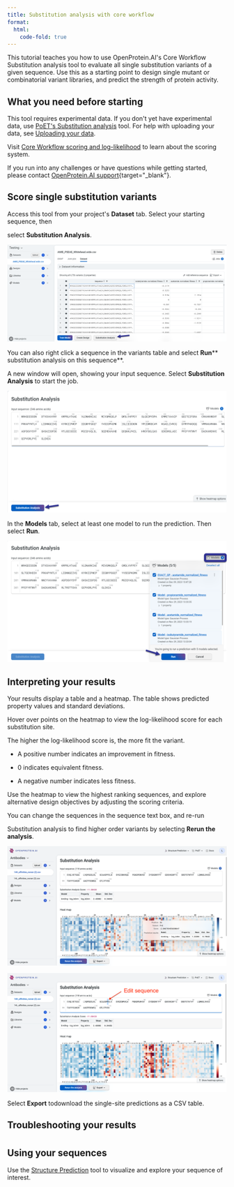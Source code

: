 ```yaml
---
title: Substitution analysis with core workflow
format:
  html:
    code-fold: true
---
```


This tutorial teaches you how to use OpenProtein.AI's Core Workflow Substitution analysis tool to evaluate all single substitution variants of a given sequence. Use this as a starting point to design single mutant or combinatorial variant libraries, and predict the strength of protein activity.

## What you need before starting

This tool requires experimental data. If you don't yet have experimental data, use [PoET's Substitution analysis](../../poet/front-end/substitution-analysis.md) tool. For help with uploading your data, see [Uploading your data](../uploading-your-data.md).

Visit [Core Workflow scoring and log-likelihood](../core-scoring-log-likelihood.md) to learn about the scoring system.

If you run into any challenges or have questions while getting started, please contact [OpenProtein.AI support](https://www.openprotein.ai/contact){target="_blank"}.

## Score single substitution variants

Access this tool from your project's **Dataset** tab. Select your starting sequence, then

select **Substitution Analysis**.

![](./img/substitution-analysis/core-SA-1.png)

You can also right click a sequence in the variants table and select **Run**** substitution analysis on this sequence**.

A new window will open, showing your input sequence. Select **Substitution Analysis** to start the job.

![](./img/substitution-analysis/core-SA-2.png)


In the **Models** tab, select at least one model to run the prediction. Then select **Run**.

![](./img/substitution-analysis/core-SA-3.png)


## Interpreting your results

Your results display a table and a heatmap. The table shows predicted property values and standard deviations.

Hover over points on the heatmap to view the log-likelihood score for each substitution site.

The higher the log-likelihood score is, the more fit the variant.

- A positive number indicates an improvement in fitness.

- 0 indicates equivalent fitness.

- A negative number indicates less fitness.

Use the heatmap to view the highest ranking sequences, and explore alternative design objectives by adjusting the scoring criteria.

You can change the sequences in the sequence text box, and re-run

Substitution analysis to find higher order variants by selecting **Rerun the analysis**.

![](./img/substitution-analysis/core-SA-4.png)

![](./img/substitution-analysis/core-SA-5.png)

Select **Export** todownload the single-site predictions as a CSV table.

## Troubleshooting your results

#

## Using your sequences

Use the [Structure Prediction](../../structure-prediction//using-structure-prediction.md) tool to visualize and explore your sequence of interest.